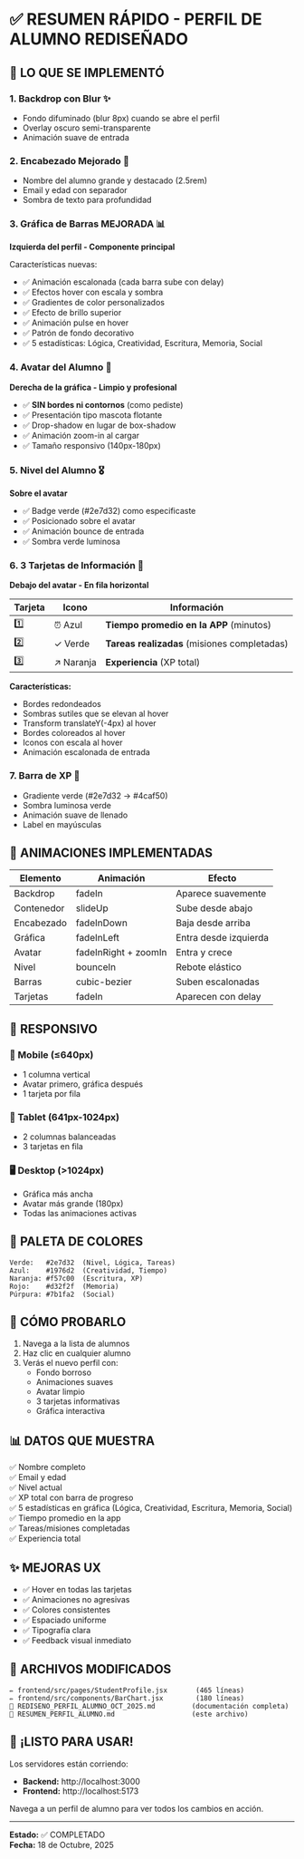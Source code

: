 # ✅ RESUMEN RÁPIDO - PERFIL DE ALUMNO REDISEÑADO

## 🎯 LO QUE SE IMPLEMENTÓ

### 1. **Backdrop con Blur** ✨
- Fondo difuminado (blur 8px) cuando se abre el perfil
- Overlay oscuro semi-transparente
- Animación suave de entrada

### 2. **Encabezado Mejorado** 📝
- Nombre del alumno grande y destacado (2.5rem)
- Email y edad con separador
- Sombra de texto para profundidad

### 3. **Gráfica de Barras MEJORADA** 📊
**Izquierda del perfil - Componente principal**

Características nuevas:
- ✅ Animación escalonada (cada barra sube con delay)
- ✅ Efectos hover con escala y sombra
- ✅ Gradientes de color personalizados
- ✅ Efecto de brillo superior
- ✅ Animación pulse en hover
- ✅ Patrón de fondo decorativo
- ✅ 5 estadísticas: Lógica, Creatividad, Escritura, Memoria, Social

### 4. **Avatar del Alumno** 🦊
**Derecha de la gráfica - Limpio y profesional**

- ✅ **SIN bordes ni contornos** (como pediste)
- ✅ Presentación tipo mascota flotante
- ✅ Drop-shadow en lugar de box-shadow
- ✅ Animación zoom-in al cargar
- ✅ Tamaño responsivo (140px-180px)

### 5. **Nivel del Alumno** 🎖️
**Sobre el avatar**

- ✅ Badge verde (#2e7d32) como especificaste
- ✅ Posicionado sobre el avatar
- ✅ Animación bounce de entrada
- ✅ Sombra verde luminosa

### 6. **3 Tarjetas de Información** 📇
**Debajo del avatar - En fila horizontal**

| Tarjeta | Icono | Información |
|---------|-------|-------------|
| 1️⃣ | ⏰ Azul | **Tiempo promedio en la APP** (minutos) |
| 2️⃣ | ✓ Verde | **Tareas realizadas** (misiones completadas) |
| 3️⃣ | ↗ Naranja | **Experiencia** (XP total) |

**Características:**
- Bordes redondeados
- Sombras sutiles que se elevan al hover
- Transform translateY(-4px) al hover
- Bordes coloreados al hover
- Iconos con escala al hover
- Animación escalonada de entrada

### 7. **Barra de XP** 🔋
- Gradiente verde (#2e7d32 → #4caf50)
- Sombra luminosa verde
- Animación suave de llenado
- Label en mayúsculas

## 🎨 ANIMACIONES IMPLEMENTADAS

| Elemento | Animación | Efecto |
|----------|-----------|--------|
| Backdrop | fadeIn | Aparece suavemente |
| Contenedor | slideUp | Sube desde abajo |
| Encabezado | fadeInDown | Baja desde arriba |
| Gráfica | fadeInLeft | Entra desde izquierda |
| Avatar | fadeInRight + zoomIn | Entra y crece |
| Nivel | bounceIn | Rebote elástico |
| Barras | cubic-bezier | Suben escalonadas |
| Tarjetas | fadeIn | Aparecen con delay |

## 📱 RESPONSIVO

### 📱 Mobile (≤640px)
- 1 columna vertical
- Avatar primero, gráfica después
- 1 tarjeta por fila

### 📱 Tablet (641px-1024px)
- 2 columnas balanceadas
- 3 tarjetas en fila

### 🖥️ Desktop (>1024px)
- Gráfica más ancha
- Avatar más grande (180px)
- Todas las animaciones activas

## 🎨 PALETA DE COLORES

```
Verde:   #2e7d32  (Nivel, Lógica, Tareas)
Azul:    #1976d2  (Creatividad, Tiempo)
Naranja: #f57c00  (Escritura, XP)
Rojo:    #d32f2f  (Memoria)
Púrpura: #7b1fa2  (Social)
```

## 🚀 CÓMO PROBARLO

1. Navega a la lista de alumnos
2. Haz clic en cualquier alumno
3. Verás el nuevo perfil con:
   - Fondo borroso
   - Animaciones suaves
   - Avatar limpio
   - 3 tarjetas informativas
   - Gráfica interactiva

## 📊 DATOS QUE MUESTRA

✅ Nombre completo  
✅ Email y edad  
✅ Nivel actual  
✅ XP total con barra de progreso  
✅ 5 estadísticas en gráfica (Lógica, Creatividad, Escritura, Memoria, Social)  
✅ Tiempo promedio en la app  
✅ Tareas/misiones completadas  
✅ Experiencia total  

## ✨ MEJORAS UX

- ✅ Hover en todas las tarjetas
- ✅ Animaciones no agresivas
- ✅ Colores consistentes
- ✅ Espaciado uniforme
- ✅ Tipografía clara
- ✅ Feedback visual inmediato

## 📂 ARCHIVOS MODIFICADOS

```
✏️ frontend/src/pages/StudentProfile.jsx       (465 líneas)
✏️ frontend/src/components/BarChart.jsx        (180 líneas)
📄 REDISENO_PERFIL_ALUMNO_OCT_2025.md         (documentación completa)
📄 RESUMEN_PERFIL_ALUMNO.md                   (este archivo)
```

## 🎉 ¡LISTO PARA USAR!

Los servidores están corriendo:
- **Backend:** http://localhost:3000
- **Frontend:** http://localhost:5173

Navega a un perfil de alumno para ver todos los cambios en acción.

---

**Estado:** ✅ COMPLETADO  
**Fecha:** 18 de Octubre, 2025
